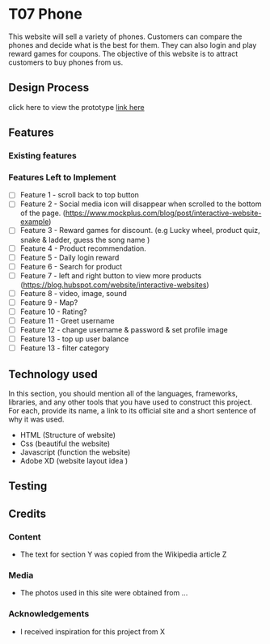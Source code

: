 # T07 Phone
This website will sell a variety of phones. Customers can compare the phones and decide what is the best for them. They can also login and play reward games for coupons. The objective of this website is to attract customers to buy phones from us.

## Design Process


click here to view the prototype <u>link here</u>

## Features
### Existing features
### Features Left to Implement
- [ ] Feature 1 - scroll back to top button
- [ ] Feature 2 - Social media icon will disappear when scrolled to the bottom of the page. (https://www.mockplus.com/blog/post/interactive-website-example)
- [ ] Feature 3 - Reward games for discount. (e.g Lucky wheel, product quiz, snake & ladder, guess the song name )
- [ ] Feature 4 - Product recommendation.
- [ ] Feature 5 - Daily login reward
- [ ] Feature 6 - Search for product
- [ ] Feature 7 - left and right button to view more products (https://blog.hubspot.com/website/interactive-websites)
- [ ] Feature 8 - video, image, sound
- [ ] Feature 9 - Map?
- [ ] Feature 10 - Rating?
- [ ] Feature 11 - Greet username
- [ ] Feature 12 - change username & password & set profile image
- [ ] Feature 13 - top up user balance
- [ ] Feature 13 - filter category

## Technology used
In this section, you should mention all of the languages, frameworks, libraries, and any other tools that you have used to construct this project. For each, provide its name, a link to its official site and a short sentence of why it was used.

<ul>
  <li>HTML (Structure of website)</li>
  <li>Css (beautiful the website)</li>
  <li>Javascript (function the website)</li>
  <li>Adobe XD (website layout idea )</li>
</ul>

## Testing


## Credits
### Content
* The text for section Y was copied from the Wikipedia article Z
### Media
* The photos used in this site were obtained from ...
### Acknowledgements
* I received inspiration for this project from X

